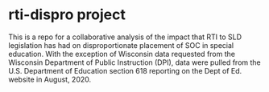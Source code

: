 # rti-dispro project
This is a repo for a collaborative analysis of the impact that RTI to SLD legislation has had on disproportionate placement of SOC in special education. With the exception of Wisconsin data requested from the Wisconsin Department of Public Instruction (DPI), data were pulled from the U.S. Department of Education section 618 reporting on the Dept of Ed. website in August, 2020.
